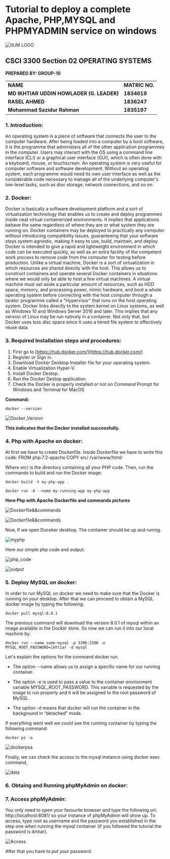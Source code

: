 # Tutorial to deploy a complete Apache, PHP,MYSQL and PHPMYADMIN service on windows


![IIUM LOGO](./images/IIUM_LOGO.png)

## CSCI 3300 Section 02 OPERATING SYSTEMS
 
**PREPARED BY: GROUP-10**


<table>
  <tr>
   <td><strong>NAME</strong>
   </td>
   <td><strong>MATRIC NO.</strong>
   </td>
  </tr>
  <tr>
   <td><strong>MD IKHTIAR UDDIN HOWLADER (G. LEADER)</strong>
   </td>
   <td><strong>1834619</strong>
   </td>
  </tr>
  <tr>
   <td><strong>RASEL AHMED</strong>
   </td>
   <td><strong>1836247</strong>
   </td>
  </tr>
  <tr>
   <td><strong>Mohammad Sazidur Rahman</strong>
   </td>
   <td><strong>1835197</strong>
   </td>
  </tr>
</table>


### 1. Introduction:
An operating system is a piece of software that connects the user to the computer hardware. After being loaded into a computer by a boot software, it is the programme that administers all of the other application programmes in the computer. Users may interact with the OS using a command line interface (CLI) or a graphical user interface (GUI), which is often done with a keyboard, mouse, or touchscreen. An operating system is very useful for computer software and software development. Without an operating system, each programme would need its own user interface as well as the considerable code necessary to manage all of the underlying computer's low-level tasks, such as disc storage, network connections, and so on.

### 2. Docker:
Docker is basically a software development platform and a sort of virtualization technology that enables us to create and deploy programmes inside neat virtual containerized environments. It implies that applications behave the same regardless of where they are or what system they are running on. Docker containers may be deployed to practically any computer without introducing compatibility issues, guaranteeing that your software stays system agnostic, making it easy to use, build, maintain, and deploy. Docker is intended to give a rapid and lightweight environment in which code can be executed quickly, as well as an extra facility of the competent work process to remove code from the computer for testing before production.
Unlike a virtual machine, Docker is a sort of virtualization in which resources are shared directly with the host. This allows us to construct containers and operate several Docker containers in situations where we would only be able to host a few virtual machines. A virtual machine must set aside a particular amount of resources, such as HDD space, memory, and processing power, mimic hardware, and boot a whole operating system before connecting with the host computer through a tarator programme called a "Hypervisor" that runs on the host operating system. Docker links directly to the system kernel on Linux systems, as well as Windows 10 and Windows Server 2016 and later. This implies that any version of Linux may be run natively in a container. Not only that, but Docker uses less disc space since it uses a tiered file system to effectively reuse data.

### 3. Required Installation steps and procedures:

1. First go to [https://hub.docker.com/](https://hub.docker.com/)
2. Register or Sign in.
3. Download Docker Desktop Installer file for your operating system.
4. Enable Virtualization Hyper-V.
5. Install Docker Destop.
6. Run the Docker Destop application.
7. Check the Docker is properly installed or not on Command Prompt for Windows and Terminal for MacOS

**Command:** 
```
docker --version
```

![Docker_Version](./images/docker_version.png)


**This indicates that the Docker installed successfully.**


### 4. Php with Apache on docker:

At first we have to create Dockerfile. Inside Dockerfile we have to write this code:
FROM php:7.2-apache
COPY src/ /var/www/html/

Where src/ is the directory containing all your PHP code. Then, run the commands to build and run the Docker image:

```
docker build -t my-php-app .

```

```
docker run -d --name my-running-app my-php-app

```
**Here Php with Apache Dockerfile and commands pictures**

![Dockerfile&&commands](./images/php_apache.png)


![Dockerfile&&commands](./images/php_apache2.png)


Now, If we open Doceker desktop, The container should be up and runnig.

![myphp](./images/myphp.png)

Here our simple php code and output:

![php_code](./images/php_code.png)

![output](./images/php_output.png)


### 5. Deploy MySQL on docker:

 In order to run MySQL on docker we need to make sure that the Docker is running on your desktop.
 After that we can proceed to obtain a MySQL docker image by typing the following: 
 
```
docker pull mysql:8.0.1
```

The previous command will download the version 8.0.1 of mysql within an image available in the Docker store.
So now we can run it into our local machine by:

```
docker run --name some-mysql -p 3306:3306 -e MYSQL_ROOT_PASSWORD=ikhtiar -d mysql
```
 
Let's explain the options for the command docker run.  
- The option --name allows us to assign a specific name for our running container.    

- The option -e is used to pass a value to the container environment variable MYSQL_ROOT_PASSWORD. This variable is requested by the image to run properly and it will be assigned to the root password of MySQL. 

- The option -d means that docker will run the container in the background in “detached” mode. 

If everything went well we could see the running container by typing the following command:

```
docker ps -a
```

![dockerpsa](./images/dockerpsa.png)
 
 Finally, we can check the access to the mysql instance using docker exec command,
 
 ![data](./images/data.png)
 
 
 
### 6. Obtaing and Running phpMyAdmin on docker:

### 7. Access phpMyAdmin:

You only need to open your favourite browser and type the following url: http://localhost:8081/ so your instance of phpMyAdmin will show up. To access, type root as username and the password you established in the step one when running the mysql container (if you followed the tutorial the password is ikhtiar).

![Access](./images/Access.png)

After that you have to put your password.





























